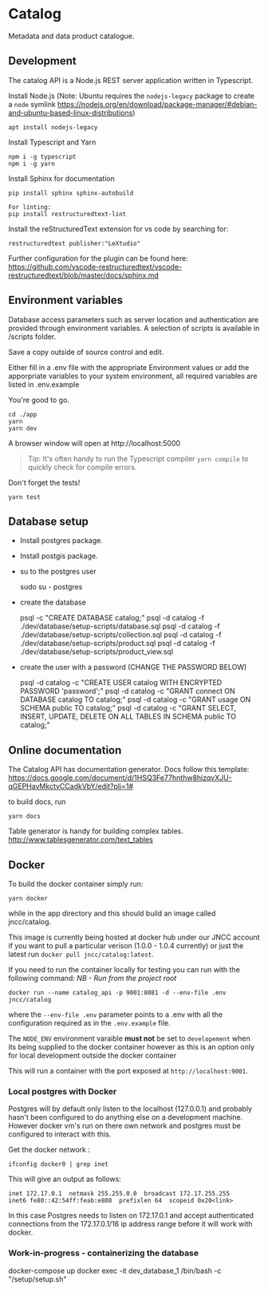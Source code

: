 # Catalog

Metadata and data product catalogue.

## Development

The catalog API is a Node.js REST server application written in Typescript.

Install Node.js (Note: Ubuntu requires the `nodejs-legacy` package to create a `node` symlink
https://nodejs.org/en/download/package-manager/#debian-and-ubuntu-based-linux-distributions)

    apt install nodejs-legacy

Install Typescript and Yarn

    npm i -g typescript
    npm i -g yarn

Install Sphinx for documentation

    pip install sphinx sphinx-autobuild

    For linting:
    pip install restructuredtext-lint

Install the reStructuredText extension for vs code by searching for:

    restructuredtext publisher:"LeXtudio"

Further configuration for the plugin can be found here: https://github.com/vscode-restructuredtext/vscode-restructuredtext/blob/master/docs/sphinx.md

## Environment variables

Database access parameters such as server location and authentication are provided through environment variables. A selection of scripts is available in /scripts folder.

Save a copy outside of source control and edit.

Either fill in a .env file with the appropriate Environment values or add the apporpriate variables to your system environment, all required variables are listed in .env.example

You're good to go.

    cd ./app
    yarn
    yarn dev

A browser window will open at http://localhost:5000

> Tip: It's often handy to run the Typescript compiler `yarn compile` to quickly check for compile errors.

Don't forget the tests!

    yarn test

## Database setup

- Install postgres package.
- Install postgis package.
- su to the postgres user

    sudo su - postgres

- create the database

    psql -c "CREATE DATABASE catalog;"
    psql -d catalog -f ./dev/database/setup-scripts/database.sql
    psql -d catalog -f ./dev/database/setup-scripts/collection.sql
    psql -d catalog -f ./dev/database/setup-scripts/product.sql
    psql -d catalog -f ./dev/database/setup-scripts/product_view.sql

- create the user with a password (CHANGE THE PASSWORD BELOW)

    psql -d catalog -c "CREATE USER catalog WITH ENCRYPTED PASSWORD 'password';"
    psql -d catalog -c "GRANT connect ON DATABASE catalog TO catalog;"
    psql -d catalog -c "GRANT usage ON SCHEMA public TO catalog;"
    psql -d catalog -c "GRANT SELECT, INSERT, UPDATE, DELETE ON ALL TABLES IN SCHEMA public TO catalog;"

## Online documentation

The Catalog API has documentation generator. Docs follow this template:
https://docs.google.com/document/d/1HSQ3Fe77hnthw8hizqvXJU-qGEPHavMkctvCCadkVbY/edit?pli=1#

to build docs, run

    yarn docs

Table generator is handy for building complex tables.
http://www.tablesgenerator.com/text_tables

## Docker

To build the docker container simply run:

    yarn docker

while in the app directory and this should build an image called jncc/catalog.

This image is currently being hosted at docker hub under our JNCC account if you want to pull a particular verison (1.0.0 - 1.0.4 currently) or just the latest run `docker pull jncc/catalog:latest`.

If you need to run the container locally for testing you can run with the following command: *NB - Run from the project root*

    docker run --name catalog_api -p 9001:8081 -d --env-file .env jncc/catalog 

where the `--env-file .env` parameter points to a .env with all the configuration required as in the `.env.example` file. 

The `NODE_ENV` environment varaible **must not** be set to `developement` when its being supplied to the docker container however as this is an option only for local development outside the docker container

This will run a container with the port exposed at `http://localhost:9001`.

### Local postgres with Docker

Postgres will by default only listen to the localhost (127.0.0.1) and probably hasn't been configured to do anything else on a development machine. However docker vm's run on there own network and postgres must be configured to interact with this.

Get the docker network :

    ifconfig docker0 | grep inet

This will give an output as follows: 

    inet 172.17.0.1  netmask 255.255.0.0  broadcast 172.17.255.255
    inet6 fe80::42:54ff:feab:e808  prefixlen 64  scopeid 0x20<link>

In this case Postgres needs to listen on 172.17.0.1 and accept authenticated connections from the 172.17.0.1/16 ip address range before it will work with docker.

### Work-in-progress - containerizing the database

docker-compose up
docker exec -it dev_database_1 /bin/bash -c "/setup/setup.sh"
